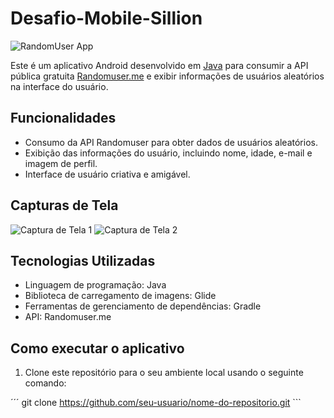 # Desafio-Mobile-Sillion

![RandomUser App](./Desafio-Mobile-Sillion/readme-assets/logo.png)

Este é um aplicativo Android desenvolvido em [Java](https://www.oracle.com/java/technologies/mobile-devices-downloads.html) para consumir a API pública gratuita [Randomuser.me](https://randomuser.me/api/) e exibir informações de usuários aleatórios na interface do usuário.

## Funcionalidades

- Consumo da API Randomuser para obter dados de usuários aleatórios.
- Exibição das informações do usuário, incluindo nome, idade, e-mail e imagem de perfil.
- Interface de usuário criativa e amigável.

## Capturas de Tela

![Captura de Tela 1](./Desafio-Mobile-Sillion/readme-assets/tela1.png)
![Captura de Tela 2](./Desafio-Mobile-Sillion/readme-assets/tela2.png)

## Tecnologias Utilizadas

- Linguagem de programação: Java
- Biblioteca de carregamento de imagens: Glide
- Ferramentas de gerenciamento de dependências: Gradle
- API: Randomuser.me

## Como executar o aplicativo

1. Clone este repositório para o seu ambiente local usando o seguinte comando:

´´´ git clone https://github.com/seu-usuario/nome-do-repositorio.git ```

